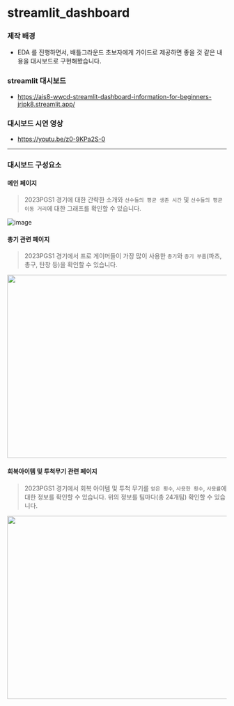# streamlit_dashboard
### 제작 배경
* EDA 를 진행하면서, 배틀그라운드 초보자에게 가이드로 제공하면 좋을 것 같은 내용을 대시보드로 구현해봤습니다. 
### streamlit 대시보드
* https://ais8-wwcd-streamlit-dashboard-information-for-beginners-jrjpk8.streamlit.app/
### 대시보드 시연 영상 
* https://youtu.be/z0-9KPa2S-0

---
### 대시보드 구성요소
#### 메인 페이지
> 2023PGS1 경기에 대한 간략한 소개와 `선수들의 평균 생존 시간` 및 `선수들의 평균 이동 거리`에 대한 그래프를 확인할 수 있습니다.

![image](https://github.com/AIS8-WWCD/streamlit_dashboard/assets/124236172/4c8efdf5-419c-43fa-905f-8929d2d2bc44)

#### 총기 관련 페이지
> 2023PGS1 경기에서 프로 게이머들이 가장 많이 사용한 `총기`와 `총기 부품`(파츠, 총구, 탄창 등)을 확인할 수 있습니다.

<img src="https://github.com/AIS8-WWCD/streamlit_dashboard/assets/124236172/14c1c43c-87a5-4cca-9817-3f5aa3aa08fb" width="1280" height="420">

#### 회복아이템 및 투척무기 관련 페이지
> 2023PGS1 경기에서 회복 아이템 및 투척 무기를 `얻은 횟수`, `사용한 횟수`, `사용률`에 대한 정보를 확인할 수 있습니다.
> 위의 정보를 팀마다(총 24개팀) 확인할 수 있습니다.
<img src="https://github.com/AIS8-WWCD/streamlit_dashboard/assets/124236172/5b0e59b2-8a02-4d63-bf26-b09704ce5d03" width="1280" height="420">



